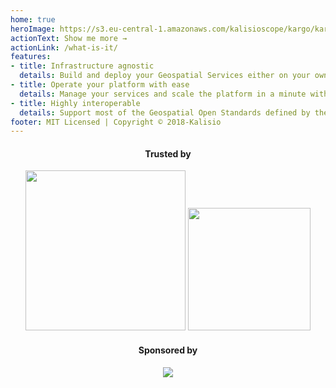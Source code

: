```yaml
---
home: true
heroImage: https://s3.eu-central-1.amazonaws.com/kalisioscope/kargo/kargo-icon-256x256.png
actionText: Show me more →
actionLink: /what-is-it/
features:
- title: Infrastructure agnostic
  details: Build and deploy your Geospatial Services either on your own server or on a cloud provider
- title: Operate your platform with ease
  details: Manage your services and scale the platform in a minute with the simplicity of Docker
- title: Highly interoperable
  details: Support most of the Geospatial Open Standards defined by the OGC
footer: MIT Licensed | Copyright © 2018-Kalisio
---
```


<center>
	<h4>Trusted by</h4>
	<a href="https://www.airbus.com/"><img src="https://upload.wikimedia.org/wikipedia/commons/2/24/Airbus_logo_2017.png" width="256"/></a>
  <a href="https://www.irsn.fr/"><img src="https://upload.wikimedia.org/wikipedia/fr/thumb/e/e4/Institut_de_radioprotection_et_de_s%C3%BBret%C3%A9_nucl%C3%A9aire_%28logo%29.svg/1024px-Institut_de_radioprotection_et_de_s%C3%BBret%C3%A9_nucl%C3%A9aire_%28logo%29.svg.png" width="196"/></a>
  <br />
	<h4>Sponsored by</h4>
	<a href="https://kalisio.com"><img src="https://s3.eu-central-1.amazonaws.com/kalisioscope/kalisio/kalisio-logo-black-256x84.png"></a>
</center>



